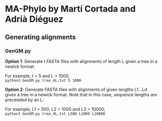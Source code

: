 # MA-Phylo by Martí Cortada and Adrià Diéguez

## Generating alignments
### GenGM.py

**Option 1**: Generate t FASTA files with alignments of length L given a tree in a newick format:

For example, t = 5 and L = 1000;  
	`python3 GenGM.py tree_4L.txt 5 1000` 

**Option 2**: Generate FASTA files with alignments of given lengths L1...Ld  given a tree in a newick format. Note that in this case, sequence lengths are preceeded by an L:

For example, L1 = 500, L2 = 1000 and L3 = 10000;  
	`python3 GenGM.py tree_4L.txt L500 L1000 L10000` 

